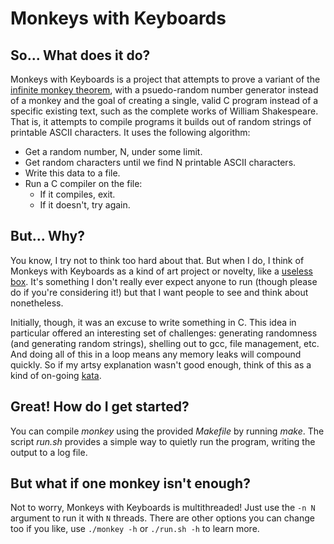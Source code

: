 # Monkeys with Keyboards

## So...  What does it do?

Monkeys with Keyboards is a project that attempts to prove a variant of the [infinite monkey theorem](https://en.wikipedia.org/wiki/Infinite_monkey_theorem),
with a psuedo-random number generator instead of a monkey and the goal of creating a single, valid C program
instead of a specific existing text, such as the complete works of William Shakespeare.
That is, it attempts to compile programs it builds out of random strings of printable ASCII characters.
It uses the following algorithm:

- Get a random number, N, under some limit.
- Get random characters until we find N printable ASCII characters.
- Write this data to a file.
- Run a C compiler on the file:
  - If it compiles, exit.
  - If it doesn't, try again.

## But... Why?

You know, I try not to think too hard about that.
But when I do, I think of Monkeys with Keyboards as a kind of art project or novelty, like a [useless box](https://en.wikipedia.org/wiki/Useless_machine).
It's something I don't really ever expect anyone to run (though please do if you're considering it!) but
that I want people to see and think about nonetheless.

Initially, though, it was an excuse to write something in C.
This idea in particular offered an interesting set of challenges: generating randomness (and generating random strings), shelling out to gcc, file management, etc.
And doing all of this in a loop means any memory leaks will compound quickly.
So if my artsy explanation wasn't good enough, think of this as a kind of on-going [kata](https://en.wikipedia.org/wiki/Kata).

## Great!  How do I get started?

You can compile _monkey_ using the provided _Makefile_ by running _make_.
The script _run.sh_ provides a simple way to quietly run the program, writing the output to a log file.

## But what if one monkey isn't enough?

Not to worry, Monkeys with Keyboards is multithreaded!
Just use the `-n N` argument to run it with `N` threads.
There are other options you can change too if you like, use `./monkey -h` or `./run.sh -h` to learn more.

